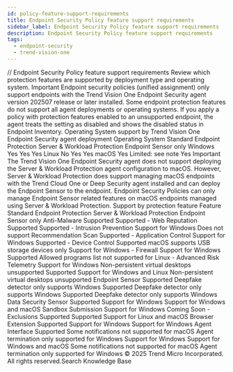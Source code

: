 ```yaml
---
id: policy-feature-support-requirements
title: Endpoint Security Policy feature support requirements
sidebar_label: Endpoint Security Policy feature support requirements
description: Endpoint Security Policy feature support requirements
tags:
  - endpoint-security
  - trend-vision-one
---
```


/*<![CDATA[*/ $('#title').html($('meta[name=map-description]').attr('content')); /*]]>*/ Endpoint Security Policy feature support requirements Review which protection features are supported by deployment type and operating system. Important Endpoint security policies (unified assignment) only support endpoints with the Trend Vision One Endpoint Security agent version 202507 release or later installed. Some endpoint protection features do not support all agent deployments or operating systems. If you apply a policy with protection features enabled to an unsupported endpoint, the agent treats the setting as disabled and shows the disabled status in Endpoint Inventory. Operating System support by Trend Vision One Endpoint Security agent deployment Operating System Standard Endpoint Protection Server & Workload Protection Endpoint Sensor only Windows Yes Yes Yes Linux No Yes Yes macOS Yes Limited: see note Yes Important The Trend Vision One Endpoint Security agent does not support deploying the Server & Workload Protection agent configuration to macOS. However, Server & Workload Protection does support managing macOS endpoints with the Trend Cloud One or Deep Security agent installed and can deploy the Endpoint Sensor to the endpoint. Endpoint Security Policies can only manage Endpoint Sensor related features on macOS endpoints managed using Server & Workload Protection. Support by protection feature Feature Standard Endpoint Protection Server & Workload Protection Endpoint Sensor only Anti-Malware Supported Supported - Web Reputation Supported Supported - Intrusion Prevention Support for Windows Does not support Recommendation Scan Supported - Application Control Support for Windows Supported - Device Control Supported macOS supports USB storage devices only Support for Windows - Firewall Support for Windows Supported Allowed programs list not supported for Linux - Advanced Risk Telemetry Support for Windows Non-persistent virtual desktops unsupported Supported Support for Windows and Linux Non-persistent virtual desktops unsupported Endpoint Sensor Supported Deepfake detector only supports Windows Supported Deepfake detector only supports Windows Supported Deepfake detector only supports Windows Data Security Sensor Supported Support for Windows Support for Windows and macOS Sandbox Submission Support for Windows Coming Soon - Exclusions Supported Supported Support for Linux and macOS Browser Extension Supported Support for Windows Support for Windows Agent Interface Supported Some notifications not supported for macOS Agent termination only supported for Windows Support for Windows Support for Windows and macOS Some notifications not supported for macOS Agent termination only supported for Windows © 2025 Trend Micro Incorporated. All rights reserved.Search Knowledge Base